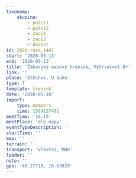 ```yaml
---
taxonomy:
    skupina:
        - pulci1
        - pulci2
        - zaci1
        - zaci2
        - dorost
id: 2020-race_1447
start: '2020-05-13'
end: '2020-05-13'
title: 'Žákovský mapový trénink, Vytrvalost D+'
link: ''
place: 'Útěchov, U buku'
type: T
template: trenink
date: '2020-05-10'
import:
    type: members
    time: 1589137402
meetTime: '16:15'
meetPlace: 'dle mapy'
eventTypeDescription: ''
startTime: ''
map: ''
terrain: ''
transport: 'vlastní, MHD'
leader: ''
note: ''
gps: '49.27719, 16.63029'
---
```

